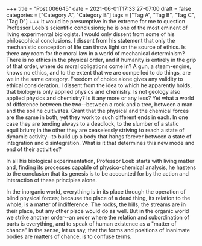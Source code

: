 +++
title = "Post 006645"
date = 2021-06-01T17:33:27-07:00
draft = false
categories = ["Category A", "Category B"]
tags = ["Tag A", "Tag B", "Tag C", "Tag D"]
+++
It would be presumptive in the extreme for me to question Professor Loeb's scientific conclusions; he is one of the most eminent of living experimental biologists. I would only dissent from some of his philosophical conclusions. I dissent from his statement that only the mechanistic conception of life can throw light on the source of ethics. Is there any room for the moral law in a world of mechanical determinism? There is no ethics in the physical order, and if humanity is entirely in the grip of that order, where do moral obligations come in? A gun, a steam-engine, knows no ethics, and to the extent that we are compelled to do things, are we in the same category. Freedom of choice alone gives any validity to ethical consideration. I dissent from the idea to which he apparently holds, that biology is only applied physics and chemistry. Is not geology also applied physics and chemistry? Is it any more or any less? Yet what a world of difference between the two--between a rock and a tree, between a man and the soil he cultivates. Grant that the physical and the chemical forces are the same in both, yet they work to such different ends in each. In one case they are tending always to a deadlock, to the slumber of a static equilibrium; in the other they are ceaselessly striving to reach a state of dynamic activity--to build up a body that hangs forever between a state of integration and disintegration. What is it that determines this new mode and end of their activities?

In all his biological experimentation, Professor Loeb starts with living matter and, finding its processes capable of physico-chemical analysis, he hastens to the conclusion that its genesis is to be accounted for by the action and interaction of these principles alone.

In the inorganic world, everything is in its place through the operation of blind physical forces; because the place of a dead thing, its relation to the whole, is a matter of indifference. The rocks, the hills, the streams are in their place, but any other place would do as well. But in the organic world we strike another order--an order where the relation and subordination of parts is everything, and to speak of human existence as a "matter of chance" in the sense, let us say, that the forms and positions of inanimate bodies are matters of chance, is to confuse terms.
